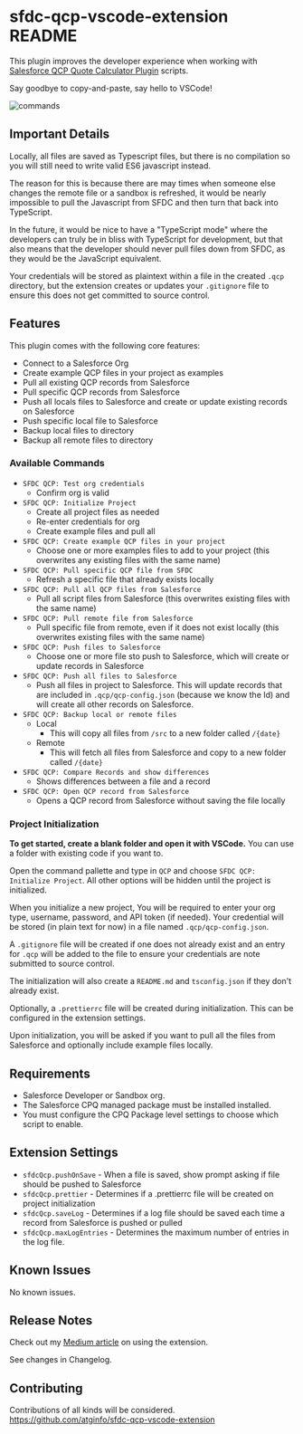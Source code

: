 # sfdc-qcp-vscode-extension README

This plugin improves the developer experience when working with [Salesforce QCP Quote Calculator Plugin](https://developer.salesforce.com/docs/atlas.en-us.cpq_dev_plugins.meta/cpq_dev_plugins/cpq_plugins_parent.htm) scripts.

Say goodbye to copy-and-paste, say hello to VSCode!

![commands](https://user-images.githubusercontent.com/5461649/50048985-45a4ca00-0097-11e9-9c39-5e1c3499f6ba.png)

## Important Details
Locally, all files are saved as Typescript files, but there is no compilation so you will still need to write valid ES6 javascript instead.

The reason for this is because there are may times when someone else changes the remote file or a sandbox is refreshed, it would be nearly
impossible to pull the Javascript from SFDC and then turn that back into TypeScript.

In the future, it would be nice to have a "TypeScript mode" where the developers can truly be in bliss with TypeScript for development,
but that also means that the developer should never pull files down from SFDC, as they would be the JavaScript equivalent.

Your credentials will be stored as plaintext within a file in the created `.qcp` directory, but the extension creates or updates your `.gitignore` file to ensure this does not get committed to source control.

## Features

This plugin comes with the following core features:
- Connect to a Salesforce Org
- Create example QCP files in your project as examples
- Pull all existing QCP records from Salesforce
- Pull specific QCP records from Salesforce
- Push all locals files to Salesforce and create or update existing records on Salesforce
- Push specific local file to Salesforce
- Backup local files to directory
- Backup all remote files to directory

### Available Commands
- `SFDC QCP: Test org credentials`
  - Confirm org is valid
- `SFDC QCP: Initialize Project`
  - Create all project files as needed
  - Re-enter credentials for org
  - Create example files and pull all
- `SFDC QCP: Create example QCP files in your project`
  - Choose one or more examples files to add to your project (this overwrites any existing files with the same name)
- `SFDC QCP: Pull specific QCP file from SFDC`
  - Refresh a specific file that already exists locally
- `SFDC QCP: Pull all QCP files from Salesforce`
  - Pull all script files from Salesforce (this overwrites existing files with the same name)
- `SFDC QCP: Pull remote file from Salesforce`
  - Pull specific file from remote, even if it does not exist locally (this overwrites existing files with the same name)
- `SFDC QCP: Push files to Salesforce`
  - Choose one or more file sto push to Salesforce, which will create or update records in Salesforce
- `SFDC QCP: Push all files to Salesforce`
  - Push all files in project to Salesforce. This will update records that are included in `.qcp/qcp-config.json` (because we know the Id) and will create all other records on Salesforce.
- `SFDC QCP: Backup local or remote files`
  - Local
    - This will copy all files from `/src` to a new folder called `/{date}`
  - Remote
    - This will fetch all files from Salesforce and copy to a new folder called `/{date}`
- `SFDC QCP: Compare Records and show differences`
  - Shows differences between a file and a record
- `SFDC QCP: Open QCP record from Salesforce`
  - Opens a QCP record from Salesforce without saving the file locally

### Project Initialization
**To get started, create a blank folder and open it with VSCode.**  You can use a folder with existing code if you want to.

Open the command pallette and type in `QCP` and choose `SFDC QCP: Initialize Project`.  All other options will be hidden until the project is initialized.

When you initialize a new project, You will be required to enter your org type, username, password, and API token (if needed).
Your credential will be stored (in plain text for now) in a file named `.qcp/qcp-config.json`.

A `.gitignore` file will be created if one does not already exist and an entry for `.qcp` will be added to the file to ensure your credentials
are note submitted to source control.

The initialization will also create a `README.md` and `tsconfig.json` if they don't already exist.

Optionally, a `.prettierrc` file will be created during initialization. This can be configured in the extension settings.

Upon initialization, you will be asked if you want to pull all the files from Salesforce and optionally include example files locally.

## Requirements

- Salesforce Developer or Sandbox org.
- The Salesforce CPQ managed package must be installed installed.
- You must configure the CPQ Package level settings to choose which script to enable.

## Extension Settings

- `sfdcQcp.pushOnSave` - When a file is saved, show prompt asking if file should be pushed to Salesforce
- `sfdcQcp.prettier` - Determines if a .prettierrc file will be created on project initialization
- `sfdcQcp.saveLog` - Determines if a log file should be saved each time a record from Salesforce is pushed or pulled
- `sfdcQcp.maxLogEntries` - Determines the maximum number of entries in the log file.

## Known Issues

No known issues.

## Release Notes

Check out my [Medium article](https://medium.com/@paustint/getting-started-with-the-salesforce-cpq-quote-calculator-plugin-vscode-extension-718306ff40d4) on using the extension.

See changes in Changelog.

## Contributing
Contributions of all kinds will be considered. https://github.com/atginfo/sfdc-qcp-vscode-extension